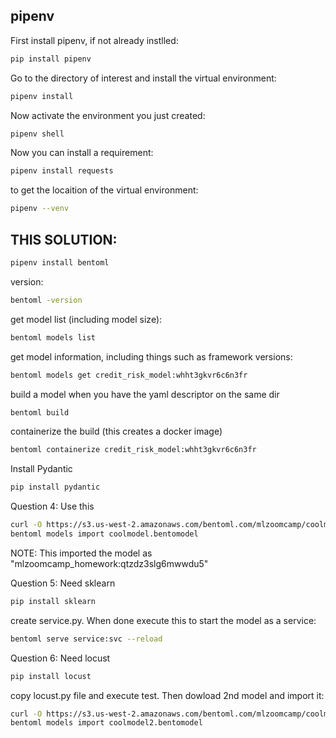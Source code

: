 ## pipenv

First install pipenv, if not already instlled:
```bash
pip install pipenv
```


Go to the directory of interest and install the virtual environment:
```bash
pipenv install
```

Now activate the environment you just created:
```bash
pipenv shell
```

Now you can install a requirement:
```bash
pipenv install requests
```

to get the locaition of the virtual environment:
```bash
pipenv --venv
```

## THIS SOLUTION:
```bash
pipenv install bentoml
```

version:
```bash
bentoml -version
```

get model list (including model size):
```bash
bentoml models list
```

get model information, including things such as framework versions:
```bash
bentoml models get credit_risk_model:whht3gkvr6c6n3fr
```

build a model when you have the yaml descriptor on the same dir
```bash
bentoml build
```

containerize the build (this creates a docker image)
```bash
bentoml containerize credit_risk_model:whht3gkvr6c6n3fr
```


Install Pydantic
```bash
pip install pydantic
```

Question 4: Use this
```bash
curl -O https://s3.us-west-2.amazonaws.com/bentoml.com/mlzoomcamp/coolmodel.bentomodel
bentoml models import coolmodel.bentomodel
```
NOTE: This imported the model as "mlzoomcamp_homework:qtzdz3slg6mwwdu5"



Question 5:  Need sklearn
```bash
pip install sklearn
```

create service.py. When done execute this to start the model as a service:
```bash
bentoml serve service:svc --reload
```

Question 6:  Need locust
```bash
pip install locust
```

copy locust.py file and execute test. Then dowload 2nd model and import it:
```bash
curl -O https://s3.us-west-2.amazonaws.com/bentoml.com/mlzoomcamp/coolmodel2.bentomodel
bentoml models import coolmodel2.bentomodel
```

